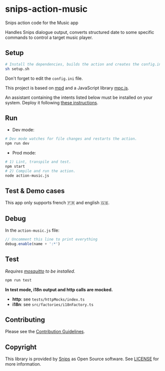 # snips-action-music

Snips action code for the Music app

Handles Snips dialogue output, converts structured date to some specific commands to control a target music player.

## Setup

```sh
# Install the dependencies, builds the action and creates the config.ini file.
sh setup.sh
```

Don't forget to edit the `config.ini` file.

This project is based on [mpd](https://www.musicpd.org/) and a JavaScript library [mpc.js](https://github.com/hbenl/mpc-js-node).

An assistant containing the intents listed below must be installed on your system. Deploy it following [these instructions](https://docs.snips.ai/articles/console/actions/deploy-your-assistant).

## Run

- Dev mode:

```sh
# Dev mode watches for file changes and restarts the action.
npm run dev
```

- Prod mode:

```sh
# 1) Lint, transpile and test.
npm start
# 2) Compile and run the action.
node action-music.js
```

## Test & Demo cases

This app only supports french 🇫🇷 and english 🇬🇧.

## Debug

In the `action-music.js` file:

```js
// Uncomment this line to print everything
debug.enable(name + ':*')
```

## Test

*Requires [mosquitto](https://mosquitto.org/download/) to be installed.*

```sh
npm run test
```

**In test mode, i18n output and http calls are mocked.**

- **http**: see `tests/httpMocks/index.ts`
- **i18n**: see `src/factories/i18nFactory.ts`

## Contributing

Please see the [Contribution Guidelines](https://github.com/snipsco/snips-action-music/blob/master/CONTRIBUTING.md).

## Copyright

This library is provided by [Snips](https://snips.ai) as Open Source software. See [LICENSE](https://github.com/snipsco/snips-action-music/blob/master/LICENSE) for more information.
